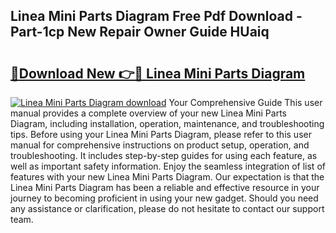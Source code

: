 ## Linea Mini Parts Diagram Free Pdf Download - Part-1cp New Repair Owner Guide HUaiq

# <h2><a href="http://dfs1b0.blite.top/?on=Linea+Mini+Parts+Diagram">🔗Download New 👉🔴 Linea Mini Parts Diagram</a></h2>

[![Linea Mini Parts Diagram download](https://i.imgur.com/lujVjoI.png)](http://dfs1b0.blite.top/?on=Linea+Mini+Parts+Diagram)
Your Comprehensive Guide This user manual provides a complete overview of your new Linea Mini Parts Diagram, including installation, operation, maintenance, and troubleshooting tips. Before using your Linea Mini Parts Diagram, please refer to this user manual for comprehensive instructions on product setup, operation, and troubleshooting. It includes step-by-step guides for using each feature, as well as important safety information. Enjoy the seamless integration of list of features with your new Linea Mini Parts Diagram. Our expectation is that the Linea Mini Parts Diagram has been a reliable and effective resource in your journey to becoming proficient in using your new gadget. Should you need any assistance or clarification, please do not hesitate to contact our support team.
